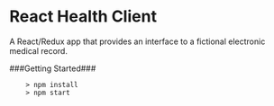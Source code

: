 # React Health Client
A React/Redux app that provides an interface to a fictional electronic medical record.

###Getting Started###

```
	> npm install
	> npm start
```

